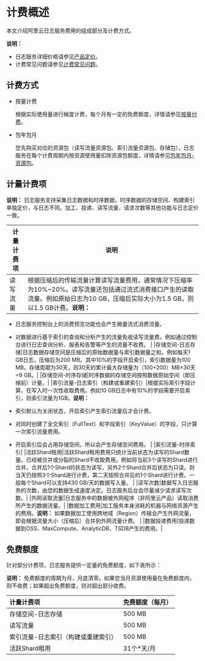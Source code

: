 # 计费概述

本文介绍阿里云日志服务费用的组成部分及计费方式。

**说明：**

-   日志服务详细价格请参见[产品定价](https://www.alibabacloud.com/product/log-service/pricing?spm=a3c0i.139163.9288850920.1.7690637avzyiqo)。
-   计费常见问题请参见[计费常见问题](/intl.zh-CN/产品定价/FAQ/计费常见问题.md)。

## 计费方式

-   按量计费

    根据实际使用量进行梯度计费，每个月有一定的免费额度，详情请参见[按量付费](/intl.zh-CN/产品定价/按量付费.md)。

-   包年包月

    您先购买对应的资源包（读写流量资源包、索引流量资源包、存储包），日志服务在每个计费周期内按资源使用量扣除资源包额度，详情请参见[包年包月-资源包]()。


## 计量计费项

**说明：** 日志服务支持采集日志数据和时序数据，时序数据的存储空间、构建索引单独定价，与日志不同。加工、投递、读写流量、请求次数等其他功能与日志定价一致。

|计量计费项|说明|
|-----|--|
|读写流量|根据压缩后的传输流量计算读写流量费用，通常情况下压缩率为10%~20%。读写流量还包括通过流式消费接口产生的读取流量。例如原始日志为10 GB，压缩后实际大小为1.5 GB，则以1.5 GB计费。**说明：**

-   日志服务控制台上的消费预览功能也会产生微量流式消费流量。
-   对数据进行基于索引的查询和分析产生的流量免收读写流量费。例如通过控制台进行日志查询分析、报表和告警等产生的流量不收费。 |
|存储空间-日志存储|日志数据存储空间是压缩后的原始数据量与索引数据量之和。例如每天1 GB日志，压缩后为200 MB。其中10%的字段开启索引，索引数据量为100 MB，存储周期为30天，则30天的累计最大存储量为（100+200）MB×30天=9 GB。|
|存储空间-时序存储|时序数据的存储空间按照数据原始空间（即压缩前）计量。|
|索引流量-日志索引（构建或重建索引）|根据实际索引字段计算，在写入时一次性收取费用。例如10 GB日志中有10%的字段需要开启索引，则索引流量为1GB。**说明：**

-   索引默认为关闭状态，开启索引产生索引流量后才会计费。
-   对同时创建了全文索引（FullText）和字段索引（KeyValue）的字段，只计算一次索引流量费用。
-   开启索引后会占用存储空间，所以会产生存储空间费用。 |
|索引流量-时序索引|
|活跃Shard租用|活跃Shard租用费用只统计当前状态为读写的Shard数量。已经被合并或分裂的Shard不收取费用。例如将当前3个读写的Shard进行合并，合并后1个Shard的状态为读写，另外2个Shard合并后状态为只读。则当天仍按照3个Shard进行计费，第二天按照合并后的1个Shard进行计费。一般每个Shard可以支持430 GB/天的数据写入量。 |
|读写次数|数据写入日志服务的次数，由您的数据生成速度决定。日志服务后台会尽量减少请求读写次数。|
|外网读取流量|日志服务中的数据被外网程序（非阿里云产品）读取消费所产生的数据流量。|
|数据加工费用|加工服务本身消耗的机器与网络资源产生的费用。**说明：** 如果数据加工使用跨地域（Region）传输会产生外网流量，即会根据流量大小（压缩后）合并到外网流量计费。 |
|数据投递费用|投递数据到OSS、MaxCompute、AnalyticDB、TSDB产生的费用。|

## 免费额度

针对部分计费项，日志服务提供一定量的免费额度，如下表所示：

**说明：** 免费额度的周期为月，月底清零。如果您当月资源使用量在免费额度内，则不收费；如果超出免费额度，则对超出部分收费。

|计量计费项|免费额度（每月）|
|:----|:-------|
|存储空间-日志存储|500 MB|
|读写流量|500 MB|
|索引流量-日志索引（构建或重建索引）|500 MB|
|活跃Shard租用|31个\*天/月|

